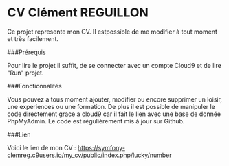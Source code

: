 # CV Clément REGUILLON

Ce projet represente mon CV. Il estpossible de me modifier à tout moment et très facilement.

###Prérequis

Pour lire le projet il suffit, de se connecter avec un compte Cloud9 et de lire "Run" projet.

###Fonctionnalités

Vous pouvez a tous moment ajouter, modifier ou encore supprimer un loisir, une experiences ou une formation. 
De plus il est possible de manipuler le code directement grace a cloud9 car il fait le lien avec une base de donnée PhpMyAdmin.
Le code est régulièrement mis à jour sur Github.

###Lien 

Voici le lien de mon CV : https://symfony-clemreg.c9users.io/my_cv/public/index.php/lucky/number
